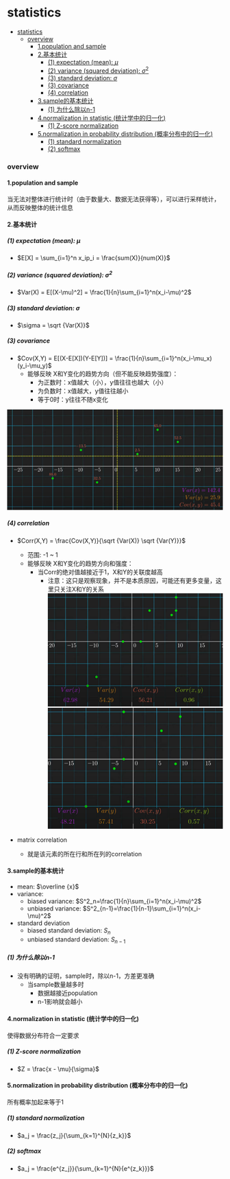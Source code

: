 # statistics


<!-- @import "[TOC]" {cmd="toc" depthFrom=1 depthTo=6 orderedList=false} -->

<!-- code_chunk_output -->

- [statistics](#statistics)
    - [overview](#overview)
      - [1.population and sample](#1population-and-sample)
      - [2.基本统计](#2基本统计)
        - [(1) expectation (mean): $\mu$](#1-expectation-mean-mu)
        - [(2) variance (squared deviation): $\sigma^2$](#2-variance-squared-deviation-sigma2)
        - [(3) standard deviation: $\sigma$](#3-standard-deviation-sigma)
        - [(3) covariance](#3-covariance)
        - [(4) correlation](#4-correlation)
      - [3.sample的基本统计](#3sample的基本统计)
        - [(1) 为什么除以n-1](#1-为什么除以n-1)
      - [4.normalization in statistic (统计学中的归一化)](#4normalization-in-statistic-统计学中的归一化)
        - [(1) Z-score normalization](#1-z-score-normalization)
      - [5.normalization in probability distribution (概率分布中的归一化)](#5normalization-in-probability-distribution-概率分布中的归一化)
        - [(1) standard normalization](#1-standard-normalization)
        - [(2) softmax](#2-softmax)

<!-- /code_chunk_output -->

### overview

#### 1.population and sample

当无法对整体进行统计时（由于数量大、数据无法获得等），可以进行采样统计，从而反映整体的统计信息

#### 2.基本统计

##### (1) expectation (mean): $\mu$
* $E[X] = \sum_{i=1}^n x_ip_i = \frac{sum(X)}{num(X)}$

##### (2) variance (squared deviation): $\sigma^2$

* $Var(X) = E[(X-\mu)^2] = \frac{1}{n}\sum_{i=1}^n(x_i-\mu)^2$

##### (3) standard deviation: $\sigma$

* $\sigma = \sqrt {Var(X)}$

##### (3) covariance
* $Cov(X,Y) = E[(X-E[X])(Y-E[Y])] = \frac{1}{n}\sum_{i=1}^n(x_i-\mu_x)(y_i-\mu_y)$
    * 能够反映 X和Y变化的趋势方向（但不能反映趋势强度）：
        * 为正数时：x值越大（小），y值往往也越大（小）
        * 为负数时：x值越大，y值往往越小
        * 等于0时：y往往不随x变化

![](./imgs/overview_01.png)

##### (4) correlation

* $Corr(X,Y) = \frac{Cov(X,Y)}{\sqrt {Var(X)} \sqrt {Var(Y)}}$
    * 范围: -1 ~ 1
    * 能够反映 X和Y变化的趋势方向和强度：
      * 当Corr的绝对值越接近于1，X和Y的关联度越高
        * 注意：这只是观察现象，并不是本质原因，可能还有更多变量，这里只关注X和Y的关系
    ![](./imgs/overview_02.png)
    ![](./imgs/overview_03.png)

* matrix correlation
  * 就是该元素的所在行和所在列的correlation

#### 3.sample的基本统计

* mean: $\overline {x}$
* variance:
  * biased variance: $S^2_n=\frac{1}{n}\sum_{i=1}^n(x_i-\mu)^2$
  * unbiased variance: $S^2_{n-1}=\frac{1}{n-1}\sum_{i=1}^n(x_i-\mu)^2$
* standard deviation
  * biased standard deviation: $S_n$
  * unbiased standard deviation: $S_{n-1}$

##### (1) 为什么除以n-1
* 没有明确的证明，sample时，除以n-1，方差更准确
  * 当sample数量越多时
    * 数据越接近population
    * n-1影响就会越小

#### 4.normalization in statistic (统计学中的归一化)

使得数据分布符合一定要求

##### (1) Z-score normalization
* $Z = \frac{x - \mu}{\sigma}$

#### 5.normalization in probability distribution (概率分布中的归一化)

所有概率加起来等于1

##### (1) standard normalization
* $a_j = \frac{z_j}{\sum_{k=1}^{N}{z_k}}$

##### (2) softmax

* $a_j = \frac{e^{z_j}}{\sum_{k=1}^{N}{e^{z_k}}}$